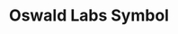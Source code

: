 ---
title: Oswald Labs Symbol
subtype: logos
link: https://upload.wikimedia.org/wikipedia/commons/b/b5/Oswald_Labs_New_Logo.svg
thumbnail: https://oswaldlabs.com/icons/favicon-32x32-13f95116.png?v=2
info: Square icon
license: CC BY-SA 4.0, Wikimedia Commons
---
